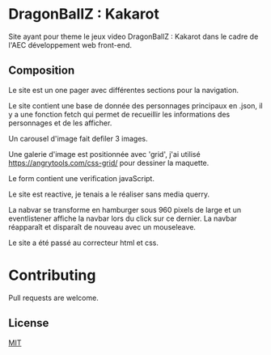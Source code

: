# DragonBallZ : Kakarot

Site ayant pour theme le jeux video DragonBallZ : Kakarot dans le cadre de l'AEC développement web front-end.

## Composition

Le site est un one pager avec différentes sections pour la navigation.

Le site contient une base de donnée des personnages principaux en .json, il y a une fonction fetch qui permet de recueillir les informations des personnages et de les afficher.

Un carousel d'image fait defiler 3 images.

Une galerie d'image est positionnée avec 'grid', j'ai utilisé https://angrytools.com/css-grid/ pour dessiner la maquette.

Le form contient une verification javaScript.

Le site est reactive, je tenais a le réaliser sans media querry.

La nabvar se transforme en hamburger sous 960 pixels de large et un eventlistener affiche la navbar lors du click sur ce dernier. 
La navbar réapparaît et disparaît de nouveau avec un mouseleave.

Le site a été passé au correcteur html et css.



# Contributing

Pull requests are welcome.

## License

[MIT](https://choosealicense.com/licenses/mit/)
